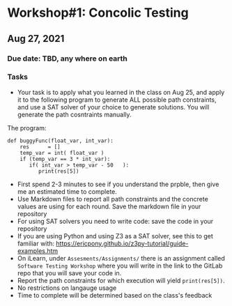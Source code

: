 # Workshop#1: Concolic Testing 

## Aug 27, 2021


### Due date: TBD, any where on earth 

### Tasks 

- Your task is to apply what you learned in the class on Aug 25, and apply it to the following program to generate ALL possible path constraints, and use a SAT solver of your choice to generate solutions. You will generate the path cosntraints manually. 

The program: 

```
def buggyFunc(float_var, int_var):
    res      = []
    temp_var = int( float_var )
    if (temp_var == 3 * int_var):
       if( int_var > temp_var - 50   ):
          print(res[5])
``` 
- First spend 2-3 minutes to see if you understand the prpble, then give me an estimated time to complete. 
- Use Markdown files to report all path constraints and the concrete values are using for each round. Save the markdown file in your repository  
- For using SAT solvers you need to write code: save the code in your repository 
- If you are using Python and using Z3 as a SAT solver, see this to get familiar with: https://ericpony.github.io/z3py-tutorial/guide-examples.htm 
- On iLearn, under `Assesments/Assignments/` there is an assignment called `Software Testing Workshop` where you will write in the link to the GitLab repo that you will save your code in. 
- Report the path constraints for which execution will yield `print(res[5])`. 
- No restrictions on langauge usage 
- Time to complete will be determined based on the class's feedback 

